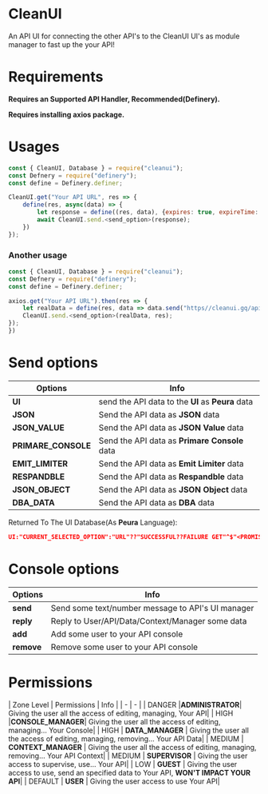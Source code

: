# CleanUI
An API UI for connecting the other API's to the CleanUI UI's as module manager to fast up the your API!

# Requirements
**Requires an Supported API Handler, Recommended(Definery).**

**Requires installing axios package.**
# Usages
```js
const { CleanUI, Database } = require("cleanui");
const Defnery = require("definery");
const define = Definery.definer;

CleanUI.get("Your API URL", res => {
    define(res, async(data) => {
        let response = define((res, data), {expires: true, expireTime: 900000, data: data, edited: "https//cleanui.gq/api/send_option"});
        await CleanUI.send.<send_option>(response);
    })
});

```
### Another usage
```js
const { CleanUI, Database } = require("cleanui");
const Defnery = require("definery");
const define = Definery.definer;

axios.get("Your API URL").then(res => {
    let realData = define(res, data => data.send("https//cleanui.gq/api/send_option").exiseUI("https://cleanui.gq/api/intents", intent => data.selectIntent("select your intent")));
    CleanUI.send.<send_option>(realData, res);
});
})
```

# Send options

| Options | Info |
| - | - |
|**UI**| send the API data to the **UI** as **Peura** data|
|**JSON**| Send the API data as **JSON** data|
|**JSON_VALUE**| Send the API data as **JSON Value** data|
|**PRIMARE_CONSOLE**| Send the API data as **Primare Console** data|
|**EMIT_LIMITER**| Send the API data as **Emit Limiter** data|
|**RESPANDBLE**| Send the API data as **Respandble** data|
|**JSON_OBJECT**| Send the API data as **JSON Object** data|
| **DBA_DATA**| Send the API data as **DBA** data|

Returned To The UI Database(As **Peura** Language):

```json
UI:"CURRENT_SELECTED_OPTION":"URL"??"SUCCESSFUL??FAILURE GET"^$"<PROMISE%OBJECT@REPEAT>"
```

# Console options

| Options | Info |
| - | - |
|**send**| Send some text/number message to API's UI manager|
|**reply**| Reply to User/API/Data/Context/Manager some data|
|**add**| Add some user to your API console |
|**remove**| Remove some user to your API console|

# Permissions

| Zone Level | Permissions | Info |
| - | - |
| DANGER |**ADMINISTRATOR**| Giving the user all the access of editing, managing, Your API|
| HIGH |**CONSOLE_MANAGER**| Giving the user all the access of editing, managing... Your Console|
| HIGH | **DATA_MANAGER** | Giving the user all the access of editing, managing, removing... Your API Data|
| MEDIUM | **CONTEXT_MANAGER** | Giving the user all the access of editing, managing, removing... Your API Context|
| MEDIUM | **SUPERVISOR** | Giving the user access to supervise, use... Your API|
| LOW | **GUEST** | Giving the user access to use, send an specified data to Your API, **WON'T IMPACT YOUR API**|
| DEFAULT | **USER** | Giving the user access to use Your API|